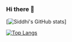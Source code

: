 ### Hi there 👋

<!--
**siddhimalave/siddhimalave** is a ✨ _special_ ✨ repository because its `README.md` (this file) appears on your GitHub profile.

Here are some ideas to get you started:

- 🔭 I’m currently working on ...
- 🌱 I’m currently learning ...
- 👯 I’m looking to collaborate on ...
- 🤔 I’m looking for help with ...
- 💬 Ask me about ...
- 📫 How to reach me: ...
- 😄 Pronouns: ...
- ⚡ Fun fact: ...
-->

[![Siddhi's GitHub stats](https://github-readme-stats.vercel.app/api?username=siddhimalave&show_icons=true&theme=radical)]

[![Top Langs](https://github-readme-stats.vercel.app/api/top-langs/?username=siddhimalave&langs_count=8)](https://github.com/siddhimalave/github-readme-stats)

